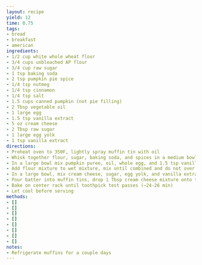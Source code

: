 ```yaml
---
layout: recipe
yield: 12
time: 0.75
tags:
- bread
- breakfast
- american
ingredients:
- 1/2 cup white whole wheat flour
- 3/4 cups unbleached AP flour
- 3/4 cup raw sugar
- 1 tsp baking soda
- 2 tsp pumpkin pie spice
- 1/4 tsp nutmeg
- 1/4 tsp cinnamon
- 1/4 tsp salt
- 1.5 cups canned pumpkin (not pie filling)
- 2 Tbsp vegetable oil
- 1 large egg
- 1.5 tsp vanilla extract
- 5 oz cream cheese
- 2 Tbsp raw sugar
- 1 large egg yolk
- 1 tsp vanilla extract
directions:
- Preheat oven to 350F, lightly spray muffin tin with oil
- Whisk together flour, sugar, baking soda, and spices in a medium bowl
- In a large bowl mix pumpkin puree, oil, whole egg, and 1.5 tsp vanilla extract. Beat at medium speed until thick
- Add flour mixture to wet mixture, mix until combined and do not over mix
- In a large bowl, mix cream cheese, sugar, egg yolk, and vanilla extract, then beat until smooth
- Pour batter into muffin tins, drop 1 Tbsp cream cheese mixture onto the tops and swirl into the batter
- Bake on center rack until toothpick test passes (~24-26 min)
- Let cool before serving
methods:
- []
- []
- []
- []
- []
- []
- []
- []
notes:
- Refrigerate muffins for a couple days
---
```

